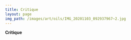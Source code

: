 ```yaml
---
title: Critique
layout: page
img_path: /images/art/oils/IMG_20201103_092937967~2.jpg
---
```


**Critique**
